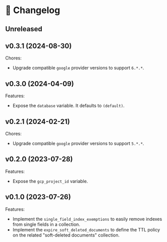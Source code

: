 # 🔖 Changelog

## Unreleased

## v0.3.1 (2024-08-30)

Chores:

- Upgrade compatible `google` provider versions to support `6.*.*`.

## v0.3.0 (2024-04-09)

Features:

- Expose the `database` variable. It defaults to `(default)`.

## v0.2.1 (2024-02-21)

Chores:

- Upgrade compatible `google` provider versions to support `5.*.*`.

## v0.2.0 (2023-07-28)

Features:

- Expose the `gcp_project_id` variable.

## v0.1.0 (2023-07-26)

Features:

- Implement the `single_field_index_exemptions` to easily remove indexes from single fields in a collection.
- Implement the `expire_soft_deleted_documents` to define the TTL policy on the related "soft-deleted documents" collection.
